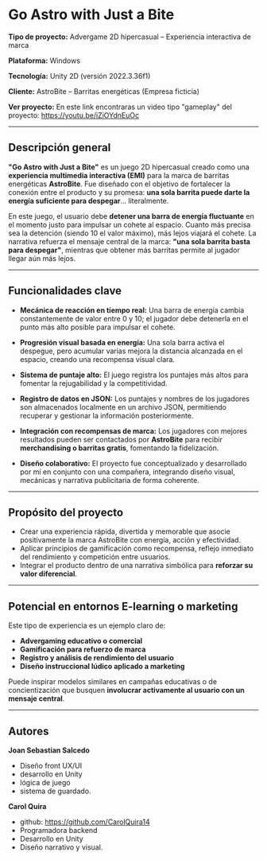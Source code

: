 #  Go Astro with Just a Bite

**Tipo de proyecto:** Advergame 2D hipercasual – Experiencia interactiva de marca  

**Plataforma:** Windows

**Tecnología:** Unity 2D (versión 2022.3.36f1)

**Cliente:** AstroBite – Barritas energéticas (Empresa ficticia)

**Ver proyecto:** En este link encontraras un video tipo "gameplay" del proyecto: https://youtu.be/iZiOYdnEuOc

---

##  Descripción general

**"Go Astro with Just a Bite"** es un juego 2D hipercasual creado como una **experiencia multimedia interactiva (EMI)** para la marca de barritas energéticas **AstroBite**. Fue diseñado con el objetivo de fortalecer la conexión entre el producto y su promesa: **una sola barrita puede darte la energía suficiente para despegar**... literalmente.

En este juego, el usuario debe **detener una barra de energía fluctuante** en el momento justo para impulsar un cohete al espacio. Cuanto más precisa sea la detención (siendo 10 el valor máximo), más lejos viajará el cohete. La narrativa refuerza el mensaje central de la marca: **"una sola barrita basta para despegar"**, mientras que obtener más barritas permite al jugador llegar aún más lejos.

---

##  Funcionalidades clave

-  **Mecánica de reacción en tiempo real:** Una barra de energía cambia constantemente de valor entre 0 y 10; el jugador debe detenerla en el punto más alto posible para impulsar el cohete.

-  **Progresión visual basada en energía:** Una sola barra activa el despegue, pero acumular varias mejora la distancia alcanzada en el espacio, creando una recompensa visual clara.

-  **Sistema de puntaje alto:** El juego registra los puntajes más altos para fomentar la rejugabilidad y la competitividad.

-  **Registro de datos en JSON:** Los puntajes y nombres de los jugadores son almacenados localmente en un archivo JSON, permitiendo recuperar y gestionar la información posteriormente.

-  **Integración con recompensas de marca:** Los jugadores con mejores resultados pueden ser contactados por **AstroBite** para recibir **merchandising o barritas gratis**, fomentando la fidelización.

-  **Diseño colaborativo:** El proyecto fue conceptualizado y desarrollado por mí en conjunto con una compañera, integrando diseño visual, mecánicas y narrativa publicitaria de forma coherente.

---

##  Propósito del proyecto

- Crear una experiencia rápida, divertida y memorable que asocie positivamente la marca AstroBite con energía, acción y efectividad.
- Aplicar principios de gamificación como recompensa, reflejo inmediato del rendimiento y competición entre usuarios.
- Integrar el producto dentro de una narrativa simbólica para **reforzar su valor diferencial**.

---

##  Potencial en entornos E-learning o marketing

Este tipo de experiencia es un ejemplo claro de:

-  **Advergaming educativo o comercial**
-  **Gamificación para refuerzo de marca**
-  **Registro y análisis de rendimiento del usuario**
-  **Diseño instruccional lúdico aplicado a marketing**

Puede inspirar modelos similares en campañas educativas o de concientización que busquen **involucrar activamente al usuario con un mensaje central**.

---
## Autores

**Joan Sebastian Salcedo**

- Diseño front UX/UI
- desarrollo en Unity
- lógica de juego
- sistema de guardado.

**Carol Quira**
- github: https://github.com/CarolQuira14
- Programadora backend 
- Desarrollo en Unity
- Diseño narrativo y visual.
